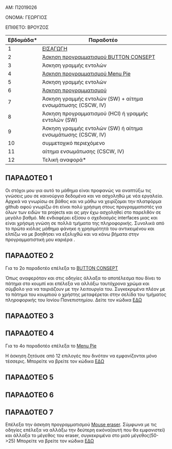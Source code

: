 ΑΜ: Π2019026

ΟΝΟΜΑ: ΓΕΩΡΓΙΟΣ

ΕΠΙΘΕΤΟ: ΒΡΟΥΖΟΣ

| Εβδομάδα* | Παραδοτέο |
| --- | --- |
| 1 | [ΕΙΣΑΓΩΓΗ](https://github.com/GVR8/hci/tree/2019026/projects/2019026#%CF%80%CE%B1%CF%81%CE%B1%CE%B4%CE%BF%CF%84%CE%B5%CE%BF-1#dipanel) |
| 2 | [Άσκηση προγραμματισμού BUTTON CONSEPT](https://codepen.io/2019026/pen/LYZmjEd#dipanel#dipanel) |
| 3 | Άσκηση γραμμής εντολών |
| 4 | [Άσκηση προγραμματισμού Menu Pie](https://github.com/GVR8/hci/tree/2019026/projects/2019026#%CF%80%CE%B1%CF%81%CE%B1%CE%B4%CE%BF%CF%84%CE%B5%CE%BF-1#dipanel) |
| 5 | Άσκηση γραμμής εντολών |
| 6 | [Άσκηση προγραμματισμού](https://codepen.io/2019026/pen/ExyMxNZ#dipanel) |
| 7 | Άσκηση γραμμής εντολών (SW) + αίτημα ενσωμάτωσης (CSCW, IV) |
| 8 | Άσκηση προγραμματισμού (HCI) ή γραμμής εντολών (SW) |
| 9 | Άσκηση γραμμής εντολών (SW) ή αίτημα ενσωμάτωσης (CSCW, IV) |
| 10 | συμμετοχικό περιεχόμενο |
| 11 | αίτημα ενσωμάτωσης (CSCW, IV) |
| 12 | Τελική αναφορά* |

## ΠΑΡΑΔΟΤΕΟ 1
Οι στόχοι μου για αυτό το μάθημα είναι προφανώς να αναπτύξω τις γνώσεις μου σε καινούργια δεδομένα και να ασχοληθώ με νέα εργαλεία. Αρχικά να γνωρίσω σε βάθος και να μάθω να χειρίζομαι την πλατφόρμα github αφού γνωρίζω ότι είναι πολύ χρήσιμη στους προγραμματιστές για όλων των ειδών τα projects και ας μην έχω ασχοληθεί στο παρελθόν σε μεγάλο βαθμό. Με ενδιαφέρει εξίσου ο σχεδιασμός interfaces μιας και είναι χρήσιμη γνώση σε πολλά τμήματα της πληροφορικής. Συνολικά από το πρώτο κιόλας μάθημα φάνηκε η χρησιμότητά του αντικειμένου και ελπίζω να με βοηθήσει να εξελιχθώ και να κάνω βήματα στην προγραμματιστική μου καριέρα . 

## ΠΑΡΑΔΟΤΕΟ 2
Για το 2ο παραδοτέο επέλεξα το [BUTTON CONSEPT](https://pibook.epidro.me/remix/button/#dinpanel)

Όπως αναφερόταν και στις οδηγίες άλλαξα το αποτέλεσμα που δίνει το πάτημα στο κουμπί και επέλεξα να αλλάξω ταυτόχρονα χρώμα και σύμβολο για να ταιριάζουν με την λειτουργία του. Συγκεκριμένα πλέον με το πάτημα του κουμπιού ο χρήστης μεταφέρεται στην σελίδα του τμήματος πληροφορικής του Ιονίου Πανεπιστημίου.
Δείτε τον κώδικα [ΕΔΩ](https://codepen.io/2019026/pen/QWENVLm#dinpanel)

## ΠΑΡΑΔΟΤΕΟ 3


## ΠΑΡΑΔΟΤΕΟ 4
Για το 4ο παραδοτέο επέλεξα το [Menu Pie](https://pibook.epidro.me/remix/menu-pie/#dinpanel)

Η άσκηση ζητόυσε από 12 επιλογές που δινόταν να εμφανίζονται μόνο τέσσερις.
Μπορείτε να βρείτε τον κώδικα [ΕΔΩ](https://codepen.io/2019026/pen/LYZmjEd#dipanel)

## ΠΑΡΑΔΟΤΕΟ 5

## ΠΑΡΑΔΟΤΕΟ 6

## ΠΑΡΑΔΟΤΕΟ 7

Επέλεξα την άσκηση προγραμματισμού [Mouse eraser](https://pibook.epidro.me/remix/mouse-eraser/).
Σύμφωνα με τις οδηγίες επέλεξα να αλλάξω την δεύτερη εικόνα(αυτή που θα εμφανιστεί) και άλλαξα το μέγεθος του eraser, συγκεκριμένα στο μισό μέγεθος(50->25)
Μπορείτε να βρείτε τον κώδικα [ΕΔΩ](https://codepen.io/2019026/pen/ExyMxNZ)

